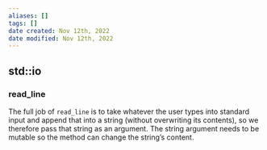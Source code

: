 ```yaml
---
aliases: []
tags: []
date created: Nov 12th, 2022
date modified: Nov 12th, 2022
---
```


## std::io
### read_line
The full job of `read_line` is to take whatever the user types into standard input and append that into a string (without overwriting its contents), so we therefore pass that string as an argument. The string argument needs to be mutable so the method can change the string’s content.

### 